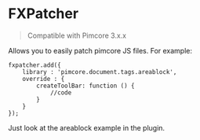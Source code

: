 # FXPatcher

> Compatible with Pimcore 3.x.x

Allows you to easily patch pimcore JS files. For example:
```
fxpatcher.add({
    library : 'pimcore.document.tags.areablock',
    override : {
        createToolBar: function () {
        	//code
        }
    }
});
```

Just look at the areablock example in the plugin.